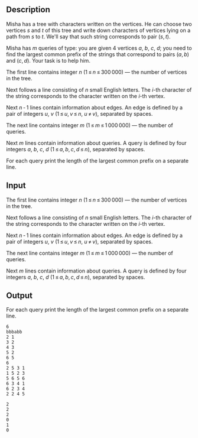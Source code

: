 ## Description

<div><p>Misha has a tree with characters written on the vertices. He can choose two vertices <span class="tex-span"><i>s</i></span> and <span class="tex-span"><i>t</i></span> of this tree and write down characters of vertices lying on a path from <span class="tex-span"><i>s</i></span> to <span class="tex-span"><i>t</i></span>. We'll say that such string corresponds to pair <span class="tex-span">(<i>s</i>, <i>t</i>)</span>.</p><p>Misha has <span class="tex-span"><i>m</i></span> queries of type: you are given <span class="tex-span">4</span> vertices <span class="tex-span"><i>a</i></span>, <span class="tex-span"><i>b</i></span>, <span class="tex-span"><i>c</i></span>, <span class="tex-span"><i>d</i></span>; you need to find the largest common prefix of the strings that correspond to pairs <span class="tex-span">(<i>a</i>, <i>b</i>)</span> and <span class="tex-span">(<i>c</i>, <i>d</i>)</span>. Your task is to help him.</p></div><div class="input-specification"><p>The first line contains integer <span class="tex-span"><i>n</i></span> (<span class="tex-span">1 ≤ <i>n</i> ≤ 300 000</span>) — the number of vertices in the tree.</p><p>Next follows a line consisting of <span class="tex-span"><i>n</i></span> small English letters. The <span class="tex-span"><i>i</i></span>-th character of the string corresponds to the character written on the <span class="tex-span"><i>i</i></span>-th vertex. </p><p>Next <span class="tex-span"><i>n</i> - 1</span> lines contain information about edges. An edge is defined by a pair of integers <span class="tex-span"><i>u</i></span>, <span class="tex-span"><i>v</i></span> (<span class="tex-span">1 ≤ <i>u</i>, <i>v</i> ≤ <i>n</i></span>, <span class="tex-span"><i>u</i> ≠ <i>v</i></span>), separated by spaces.</p><p>The next line contains integer <span class="tex-span"><i>m</i></span> (<span class="tex-span">1 ≤ <i>m</i> ≤ 1 000 000</span>) — the number of queries.</p><p>Next <span class="tex-span"><i>m</i></span> lines contain information about queries. A query is defined by four integers <span class="tex-span"><i>a</i></span>, <span class="tex-span"><i>b</i></span>, <span class="tex-span"><i>c</i></span>, <span class="tex-span"><i>d</i></span> (<span class="tex-span">1 ≤ <i>a</i>, <i>b</i>, <i>c</i>, <i>d</i> ≤ <i>n</i></span>), separated by spaces.</p></div><div class="output-specification"><p>For each query print the length of the largest common prefix on a separate line.</p></div>

## Input

<p>The first line contains integer <span class="tex-span"><i>n</i></span> (<span class="tex-span">1 ≤ <i>n</i> ≤ 300 000</span>) — the number of vertices in the tree.</p><p>Next follows a line consisting of <span class="tex-span"><i>n</i></span> small English letters. The <span class="tex-span"><i>i</i></span>-th character of the string corresponds to the character written on the <span class="tex-span"><i>i</i></span>-th vertex. </p><p>Next <span class="tex-span"><i>n</i> - 1</span> lines contain information about edges. An edge is defined by a pair of integers <span class="tex-span"><i>u</i></span>, <span class="tex-span"><i>v</i></span> (<span class="tex-span">1 ≤ <i>u</i>, <i>v</i> ≤ <i>n</i></span>, <span class="tex-span"><i>u</i> ≠ <i>v</i></span>), separated by spaces.</p><p>The next line contains integer <span class="tex-span"><i>m</i></span> (<span class="tex-span">1 ≤ <i>m</i> ≤ 1 000 000</span>) — the number of queries.</p><p>Next <span class="tex-span"><i>m</i></span> lines contain information about queries. A query is defined by four integers <span class="tex-span"><i>a</i></span>, <span class="tex-span"><i>b</i></span>, <span class="tex-span"><i>c</i></span>, <span class="tex-span"><i>d</i></span> (<span class="tex-span">1 ≤ <i>a</i>, <i>b</i>, <i>c</i>, <i>d</i> ≤ <i>n</i></span>), separated by spaces.</p>

## Output

<p>For each query print the length of the largest common prefix on a separate line.</p>





```input1
6
bbbabb
2 1
3 2
4 3
5 2
6 5
6
2 5 3 1
1 5 2 3
5 6 5 6
6 3 4 1
6 2 3 4
2 2 4 5

```




```output1
2
2
2
0
1
0

```


